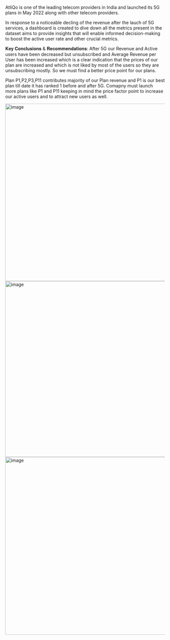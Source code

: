 AtliQo is one of the leading telecom providers in India and launched its 5G plans in May 2022 along with other telecom providers.

In response to a noticeable decling of the revenue after the lauch of 5G services, a dashboard is created to dive down all the metrics present in the dataset aims to provide insights that will enable informed decision-making to boost the active user rate and other crucial metrics.

𝐊𝐞𝐲 𝐂𝐨𝐧𝐜𝐥𝐮𝐬𝐢𝐨𝐧𝐬 & 𝐑𝐞𝐜𝐨𝐦𝐦𝐞𝐧𝐝𝐚𝐭𝐢𝐨𝐧𝐬:
After 5G our Revenue and Active users have been decreased but unsubscribed and Average Revenue per User has been increased which is a clear indication that the prices of our plan are increased and which is not liked by most of the users so they are unsubscribing mostly. So we must find a better price point for our plans.

Plan P1,P2,P3,P11 contributes majority of our Plan revenue and P1 is our best plan till date it has ranked 1 before and after 5G. Comapny must launch more plans like P1 and P11 keeping in mind the price factor point to increase our active users and to attract new users as well.


<img width="559" alt="image" src="https://github.com/Akhilgoel05/telecom-industry/assets/53372534/2b634ec9-bd6d-4af5-9fb6-4ee278b45369">

<img width="554" alt="image" src="https://github.com/Akhilgoel05/telecom-industry/assets/53372534/9d1c7322-9abe-4746-8bec-06e7403795d8">

<img width="560" alt="image" src="https://github.com/Akhilgoel05/telecom-industry/assets/53372534/45c3a091-1d80-4561-9351-5d2902224a8c">
